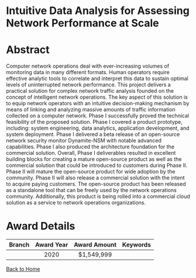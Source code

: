 
Intuitive Data Analysis for Assessing Network Performance at Scale
==================================================================

# Abstract


Computer network operations deal with ever-increasing volumes of monitoring data in many different formats. Human operators require effective analytic tools to correlate and interpret this data to sustain optimal levels of uninterrupted network performance. This project delivers a practical solution for complex network traffic analysis founded on the concept of intelligent network operations. The key aspect of this solution is to equip network operators with an intuitive decision-making mechanism by means of linking and analyzing massive amounts of traffic information collected on a computer network. Phase I successfully proved the technical feasibility of the proposed solution. Phase I covered a product prototype, including: system engineering, data analytics, application development, and system deployment. Phase I delivered a beta release of an open-source network security monitor Dynamite-NSM with notable advanced capabilities. Phase I also produced the architecture foundation for the commercial solution. Overall, Phase I deliverables resulted in excellent building blocks for creating a mature open-source product as well as the commercial solution that could be introduced to customers during Phase II. Phase II will mature the open-source product for wide adoption by the community. Phase II will also release a commercial solution with the intent to acquire paying customers. The open-source product has been released as a standalone tool that can be freely used by the network operations community. Additionally, this product is being rolled into a commercial cloud solution as a service to network operations organizations.  

# Award Details

|Branch|Award Year|Award Amount|Keywords|
| :---: | :---: | :---: | :---: |
||2020|$1,549,999||
  
  


[Back to Home](https://github.com/chrischow/dod_sbir_awards#823)